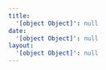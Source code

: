 ```yaml
---
title:
  '[object Object]': null
date:
  '[object Object]': null
layout:
  '[object Object]': null
---
```

